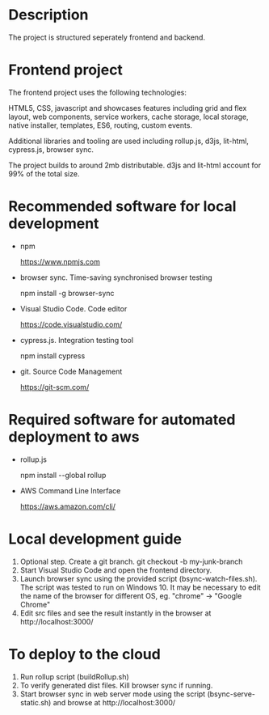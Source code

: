# Description

The project is structured seperately frontend and backend.

# Frontend project

The frontend project uses the following technologies:

HTML5, CSS, javascript and showcases features including grid and flex layout, web components, service workers, cache storage, local storage, native installer, templates, ES6, routing, custom events.

Additional libraries and tooling are used including rollup.js, d3js, lit-html, cypress.js, browser sync.

The project builds to around 2mb distributable.  d3js and lit-html account for 99% of the total size. 
	
# Recommended software for local development

- npm 

	https://www.npmjs.com
	
- browser sync.  Time-saving synchronised browser testing

	npm install -g browser-sync
	
- Visual Studio Code.  Code editor 

	https://code.visualstudio.com/

- cypress.js.  Integration testing tool

	npm install cypress
	
- git.  Source Code Management

	https://git-scm.com/
	
# Required software for automated deployment to aws

- rollup.js
	
	npm install --global rollup
	
- AWS Command Line Interface
	
	https://aws.amazon.com/cli/

# Local development guide

1. Optional step.  Create a git branch.  git checkout -b my-junk-branch
2. Start Visual Studio Code and open the frontend directory.
2. Launch browser sync using the provided script (bsync-watch-files.sh).  The script was tested to run on Windows 10. It may be necessary to edit the name of the browser for different OS, eg. "chrome" -> "Google Chrome"
3. Edit src files and see the result instantly in the browser at http://localhost:3000/

# To deploy to the cloud

1. Run rollup script (buildRollup.sh)
2. To verify generated dist files.  Kill browser sync if running.  
3. Start browser sync in web server mode using the script (bsync-serve-static.sh) and browse at http://localhost:3000/